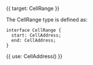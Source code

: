 {{ target: CellRange }}

The CellRange type is defined as:
```
interface CellRange {
  start: CellAddress;
  end: CellAddress;
}
```
{{ use: CellAddress() }}